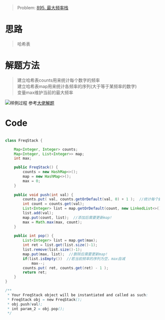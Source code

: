 > Problem: [895. 最大频率栈](https://leetcode.cn/problems/maximum-frequency-stack/description/)

# 思路
> 哈希表

# 解题方法
> 建立哈希表counts用来统计每个数字的频率    
> 建立哈希表map用来统计各频率的序列(大于等于某频率的数字)    
> 变量max维护当前的最大频率


![样例过程](https://user-images.githubusercontent.com/80464792/204704537-0ecc83c4-3540-4962-940d-0c046100844a.png)
参考[大佬解题](https://leetcode.cn/problems/maximum-frequency-stack/solutions/1998454/by-ac_oier-tquk/)

# Code
```Java []

class FreqStack {

    Map<Integer, Integer> counts;
    Map<Integer, List<Integer>> map;
    int max;

    public FreqStack() {
        counts = new HashMap<>();
        map = new HashMap<>();
        max = 0;
    }
    
    public void push(int val) {
        counts.put( val, counts.getOrDefault(val, 0) + 1 );  //统计每个数字频率
        int count = counts.get(val);
        List<Integer> list = map.getOrDefault(count, new LinkedList<>());  //map统计大于等于某个频数的序列
        list.add(val);
        map.put(count, list);  //添加后需要更新map!
        max = Math.max(max, count);
    }
    
    public int pop() {
        List<Integer> list = map.get(max);
        int ret = list.get(list.size()-1);
        list.remove(list.size()-1);
        map.put(max, list);  //删除后需要更新map!
        if(list.isEmpty())  //若当前频率的序列为空，max自减
            max--;
        counts.put( ret, counts.get(ret) - 1 );
        return ret;
    }
}

/**
 * Your FreqStack object will be instantiated and called as such:
 * FreqStack obj = new FreqStack();
 * obj.push(val);
 * int param_2 = obj.pop();
 */
```
